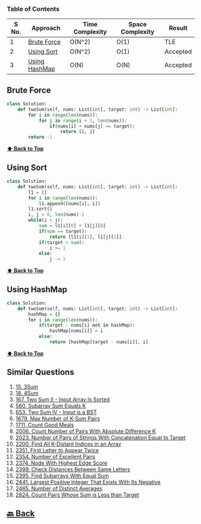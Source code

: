### Table of Contents

| S No. | Approach                        | Time Complexity | Space Complexity | Result   |
| ----- | ------------------------------- | --------------- | ---------------- | -------- |
| 1     | [Brute Force](#Brute-Force)     | O(N^2)          | O(1)             | TLE      |
| 2     | [Using Sort](#Using-Sort)       | O(N^2)          | O(1)             | Accepted |
| 3     | [Using HashMap](#Using-HashMap) | O(N)            | O(N)             | Accepted |

### <h2>Brute Force</h2>

```py
class Solution:
    def twoSum(self, nums: List[int], target: int) -> List[int]:
        for i in range(len(nums)):
            for j in range(i + 1, len(nums)):
                if(nums[i] + nums[j] == target):
                    return [i, j]
        return -1
```

**[⬆ Back to Top](#table-of-contents)**

### <h2>Using Sort</h2>

```py
class Solution:
    def twoSum(self, nums: List[int], target: int) -> List[int]:
        l1 = []
        for i in range(len(nums)):
            l1.append([nums[i], i])
        l1.sort()
        i, j = 0, len(nums)-1
        while(i < j):
            sum = l1[i][0] + l1[j][0]
            if(sum == target):
                return [l1[i][1], l1[j][1]]
            if(target > sum):
                i += 1
            else:
                j -= 1
```

**[⬆ Back to Top](#table-of-contents)**

### <h2>Using HashMap</h2>

```py
class Solution:
    def twoSum(self, nums: List[int], target: int) -> List[int]:
        hashMap = {}
        for i in range(len(nums)):
            if(target - nums[i] not in hashMap):
                hashMap[nums[i]] = i
            else:
                return [hashMap[target - nums[i]], i]
```

**[⬆ Back to Top](#table-of-contents)**

<h2>Similar Questions</h2>

1. <a href="https://leetcode.com/problems/3sum/">15. 3Sum</a>
2. <a href="https://leetcode.com/problems/4sum/">18. 4Sum</a>
3. <a href="https://leetcode.com/problems/two-sum-ii-input-array-is-sorted/description/">167. Two Sum II - Input Array Is Sorted</a>
4. <a href="https://leetcode.com/problems/subarray-sum-equals-k/description/">560. Subarray Sum Equals K</a>
5. <a href="https://leetcode.com/problems/two-sum-iv-input-is-a-bst/description/">653. Two Sum IV - Input is a BST</a>
6. <a href="https://leetcode.com/problems/max-number-of-k-sum-pairs/description/">1679. Max Number of K-Sum Pairs</a>
7. <a href="https://leetcode.com/problems/count-good-meals/description/">1711. Count Good Meals</a>
8. <a href="https://leetcode.com/problems/count-number-of-pairs-with-absolute-difference-k/description/">2006. Count Number of Pairs With Absolute Difference K</a>
9. <a href="https://leetcode.com/problems/number-of-pairs-of-strings-with-concatenation-equal-to-target/description/">2023. Number of Pairs of Strings With Concatenation Equal to Target</a>
10. <a href="https://leetcode.com/problems/find-all-k-distant-indices-in-an-array/description/">2200. Find All K-Distant Indices in an Array</a>
11. <a href="https://leetcode.com/problems/first-letter-to-appear-twice/description/">2351. First Letter to Appear Twice</a>
12. <a href="https://leetcode.com/problems/number-of-excellent-pairs/description/">2354. Number of Excellent Pairs</a>
13. <a href="https://leetcode.com/problems/node-with-highest-edge-score/description/">2374. Node With Highest Edge Score</a>
14. <a href="https://leetcode.com/problems/check-distances-between-same-letters/description/">2399. Check Distances Between Same Letters</a>
15. <a href="https://leetcode.com/problems/find-subarrays-with-equal-sum/description/">2395. Find Subarrays With Equal Sum</a>
16. <a href="https://leetcode.com/problems/largest-positive-integer-that-exists-with-its-negative/description/">2441. Largest Positive Integer That Exists With Its Negative</a>
17. <a href="https://leetcode.com/problems/number-of-distinct-averages/description/">2465. Number of Distinct Averages</a>
18. <a href="https://leetcode.com/problems/count-pairs-whose-sum-is-less-than-target/description/">2824. Count Pairs Whose Sum is Less than Target</a>

<h2><a href="https://github.com/sanjay9616/Striver-180/blob/master/README.md"> 🔙 Back</a></h2>
